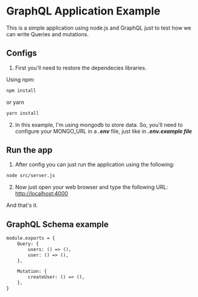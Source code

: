 # GraphQL Application Example

This is a simple application using node.js and GraphQL just to test how we can write Queries and mutations.

## Configs

1. First you'll need to restore the dependecies libraries.

Using npm:
```bash
npm install
```
or yarn
```bash
yarn install
```

2. In this example, I'm using mongodb to store data. So, you'll need to configure your MONGO_URL in a ***.env*** file, just like in ***.env.example file***

## Run the app
1. After config you can just run the application using the following:

```bash
node src/server.js
```

2. Now just open your web browser and type the following URL:
<http://localhost:4000>

And that's it.

## GraphQL Schema example

```graphql
module.exports = {
    Query: {
        users: () => (),
        user: () => (),
    },

    Mutation: {
        createUser: () => (),
    },
}
```
